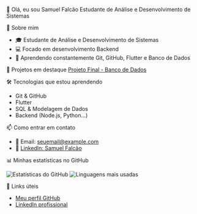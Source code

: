 👋 Olá, eu sou Samuel Falcão
Estudante de Análise e Desenvolvimento de Sistemas

🧠 Sobre mim
- 🎓 Estudante de Análise e Desenvolvimento de Sistemas
- 💻 Focado em desenvolvimento Backend
- 🌱 Aprendendo constantemente Git, GitHub, Flutter e Banco de Dados

📂 Projetos em destaque
[Projeto Final - Banco de Dados](https://github.com/Samuel-Falcao/Projeto-Final---Banco-de-Dados)

🛠️ Tecnologias que estou aprendendo
- Git & GitHub
- Flutter
- SQL & Modelagem de Dados
- Backend (Node.js, Python...)

📫 Como entrar em contato
- 📧 Email: [seuemail@example.com](mailto:seuemail@example.com)
- 🔗 [LinkedIn: Samuel Falcão](https://www.linkedin.com/in/samuel-falcao)

📊 Minhas estatísticas no GitHub

![Estatísticas do GitHub](https://github-readme-stats.vercel.app/api?username=Samuel-Falcao&show_icons=true&count_private=true&theme=github_dark)
![Linguagens mais usadas](https://github-readme-stats.vercel.app/api/top-langs/?username=Samuel-Falcao&layout=compact&theme=github_dark)

🔗 Links úteis
- [Meu perfil GitHub](https://github.com/Samuel-Falcao)
- [LinkedIn profissional](https://www.linkedin.com/in/samuel-falcao)

